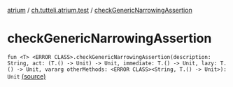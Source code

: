 [atrium](../index.md) / [ch.tutteli.atrium.test](index.md) / [checkGenericNarrowingAssertion](.)

# checkGenericNarrowingAssertion

`fun <T> <ERROR CLASS>.checkGenericNarrowingAssertion(description: String, act: (T.() -> Unit) -> Unit, immediate: T.() -> Unit, lazy: T.() -> Unit, vararg otherMethods: <ERROR CLASS><String, T.() -> Unit>): Unit` [(source)](https://github.com/robstoll/atrium/tree/master/atrium-test/src/main/kotlin/ch/tutteli/atrium/test/SpekExtensions.kt#L35)